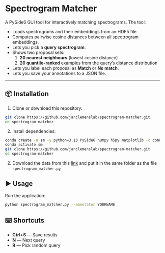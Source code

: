 # Spectrogram Matcher

A PySide6 GUI tool for interactively matching spectrograms.
The tool:

- Loads spectrograms and their embeddings from an HDF5 file.
- Computes pairwise cosine distances between all spectrogram embeddings.
- Lets you pick a **query spectrogram**.
- Shows two proposal sets:
  1. **20 nearest neighbours** (lowest cosine distance)
  2. **20 quantile-ranked** examples from the query’s distance distribution
- Lets you label each proposal as **Match** or **No match**.
- Lets you save your annotations to a JSON file.

---

## 📦 Installation

1. Clone or download this repository:

```bash
git clone https://github.com/janclemenslab/spectrogram-matcher.git
cd spectrogram-matcher
```

2. Install dependencies:

```bash
conda create -n sm -y python=3.13 PySide6 numpy h5py matplotlib -c conda-forge
conda activate sm
git clone https://github.com/janclemenslab/spectrogram-matcher.git
cd spectrogram-matcher
```

2. Download the data from this [link](https://www.dropbox.com/scl/fi/gsgrppkc91xee5i5x0klf/embeddings.h5?rlkey=k0tmb5pj6myg4i7ju5mj36uzc&dl=0) and put it in the same folder as the file `spectrogram_matcher.py`




## ▶️ Usage

Run the application:

```bash
python spectrogram_matcher.py --annotator YOURNAME
```


## ⌨️ Shortcuts

- **Ctrl+S** — Save results
- **N** — Next query
- **R** — Pick random query

